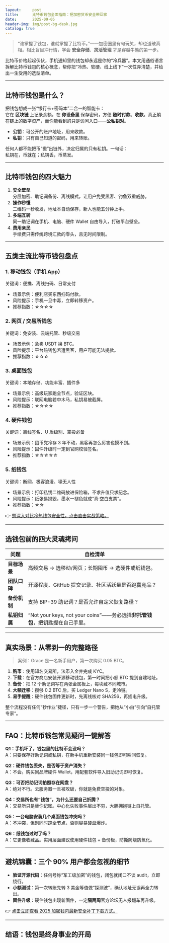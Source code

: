 ```yaml
---
layout:     post
title:      比特币钱包全面指南：把加密货币安全带回家
date:       2025-09-05
header-img: img/post-bg-desk.jpg
catalog: true
---
```


> “谁掌握了钱包，谁就掌握了比特币。”——加密圈里有句玩笑，却也道破真相。相比盲目冲行情，学会 **安全存储**、**灵活管理** 才是穿越牛熊的第一步。

比特币价格起起伏伏，手机通知里的钱包却永远是你的“冷兵器”。本文用通俗语言拆解比特币钱包的核心概念，帮你把“冷热、软硬、线上线下”一次性弄清楚，并给出一生受用的选型清单。

---

## 比特币钱包是什么？

把钱包想成一张“银行卡+密码本”二合一的智能卡：  
它在 **区块链** 上记录余额，在 **你设备里** 保存密码，方便 **随时付款、收款**。真正躺在链上的数字资产，而你能看到的只是访问入口——**公私钥对**。

- **公钥**：可公开的账户地址，用来收款。  
- **私钥**：只有自己知道的密码，用来转账。

任何人都不能把币“搬”出链外，决定归属的只有私钥。一句话：  
私钥在，币就在；私钥丢，币蒸发。

---

## 比特币钱包的四大魅力

1. **安全壁垒**  
   分层加密、助记词备份、离线模式，让用户免受黑客、钓鱼双重威胁。  
2. **操作秒懂**  
   二维码一秒收发，地址本自动保存，新人也能五分钟上手。  
3. **多端互转**  
   同一助记词在手机、电脑、硬件 Wallet 自由导入，打破平台壁垒。  
4. **费用亲民**  
   手续费只需传统跨境汇款的零头，且无时间限制。

---

## 五类主流比特币钱包盘点

### 1. 移动钱包（手机 App）
关键词：便携、离线扫码、日常支付

- 场景示例：便利店买东西扫码付款。  
- 风险提示：手机一旦中毒，立即转移资产。  
- 推荐指数：☆☆☆☆  

### 2. 网页 / 交易所钱包
关键词：免安装、云端托管、秒级交易

- 场景示例：急卖 USDT 换 BTC。  
- 风险提示：平台热钱包若遭黑客，用户可能无法提款。  
- 推荐指数：☆☆☆  

### 3. 桌面钱包
关键词：本地存储、功能丰富、插件多

- 场景示例：高级玩家跑全节点，验证区块。  
- 风险提示：联网电脑若中木马，私钥易被截屏。  
- 推荐指数：☆☆☆☆  

### 4. 硬件钱包
关键词：离线签名、U 盾级别、空投必备

- 场景示例：囤币党冷存 3 年不动，黑客再怎么厉害也摸不到。  
- 风险提示：固件升级时一定到官网校验签名。  
- 推荐指数：☆☆☆☆☆  

### 5. 纸钱包
关键词：断网、极客浪漫、壕无人性

- 场景示例：打印私钥二维码放进保险箱，不求升值只求纪念。  
- 风险提示：纸张易损毁，墨水一褪色就成“真·空白支票”。  
- 推荐指数：☆☆  

👉 [想深入对比冷热钱包安全性，点击直击实战策略。](https://okxdog.com/)

---

## 选钱包前的四大灵魂拷问

| 问题 | 自检清单 |
|---|---|
| **目标场景** | 高频交易 → 选移动/网页；长期囤币 → 选硬件或纸钱包。 |
| **团队口碑** | 开源程度、GitHub 提交记录、社区活跃量是否跑赢竞品？ |
| **备份机制** | 支持 BIP-39 助记词？是否允许自定义恢复路径？ |
| **私钥归属** | “Not your keys, not your coins”——务必选择**非托管钱包**，把钥匙握在自己手里。 |

---

## 真实场景：从零到一的完整路径

> 案例：Grace 是一名新手用户，第一次购买 0.05 BTC。

1. **购币**：使用知名交易所，法币入金并完成 KYC。  
2. **下载**：在官方商店安装开源移动钱包，第一时间把小额 BTC 提到自建地址。  
3. **备份**：把 12 个助记词写在两张金属板上，每块藏不同城市。  
4. **大额迁移**：攒够 0.2 BTC 后，买 Ledger Nano S，走冷链。  
5. **易手提醒**：硬件钱包固件更新时，先离线核对 SHA256，再插电升级。

整个流程没有任何“抄作业”捷径，只有一步一个警告，把她从“小白”引向“自托管专家”。

---

## FAQ：比特币钱包常见疑问一键解答

**Q1：手机坏了，钱包里的比特币会没吗？**  
A：只要保存好助记词或私钥，在新手机重新安装同一钱包即可瞬间恢复。

**Q2：硬件钱包丢失，是否等于资产消失？**  
A：不会。购买同品牌硬件 Wallet，用配套软件导入旧助记词即可恢复。

**Q3：可否把助记词拍照存在网盘？**  
A：绝对不行。云服务器一旦被攻破，你就是免费空投的对象。

**Q4：交易所也有“钱包”，为什么还要自己折腾？**  
A：交易所只是替你记账。中心化失败事件层出不穷，大胆拥抱链上自托管。

**Q5：一台电脑安装几个桌面钱包冲突吗？**  
A：不冲突，但别同时跑全节点，否则容易硬盘爆炸。

**Q6：纸钱包过时了吗？**  
A：它更像收藏品。实用层面建议使用硬件钱包 + 备份板，防撕防烧防氧化。

---

## 避坑锦囊：三个 90% 用户都会忽视的细节

- **验证开源代码**：任何号称“军工级加密”的钱包，闭包就闭口不谈 audit，立即绕行。  
- **小额测试**：第一次转账先转 3 美金等值做“探测波”，确认地址无误再全力转出。  
- **固件升级**：硬件钱包出现新固件，一定**隔两周**官方论坛无人报翻车再升级。

👉 [点击立即查看 2025 加密钱包最新安全补丁下载方式。](https://okxdog.com/)

---

## 结语：钱包是终身事业的开局